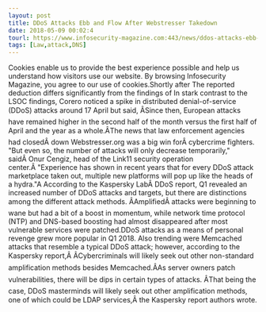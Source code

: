 ```yaml
---
layout: post
title: DDoS Attacks Ebb and Flow After Webstresser Takedown
date: 2018-05-09 00:02:4
tourl: https://www.infosecurity-magazine.com:443/news/ddos-attacks-ebb-flow-after/
tags: [Law,attack,DNS]
---
```

Cookies enable us to provide the best experience possible and help us understand how visitors use our website. By browsing Infosecurity Magazine, you agree to our use of cookies.Shortly after The reported deduction differs significantly from the findings of In stark contrast to the LSOC findings, Corero noticed a spike in distributed denial-of-service (DDoS) attacks around 17 April but said, ÂSince then, European attacks have remained higher in the second half of the month versus the first half of April and the year as a whole.ÂThe news that law enforcement agencies had closedÂ down Webstresser.org was a big win forÂ cybercrime fighters. "But even so, the number of attacks will only decrease temporarily," saidÂ Onur Cengiz, head of the Link11 security operation center.Â "Experience has shown in recent years that for every DDoS attack marketplace taken out, multiple new platforms will pop up like the heads of a hydra."A According to the Kaspersky LabÂ DDoS report, Q1 revealed an increased number of DDoS attacks and targets, but there are distinctions among the different attack methods. ÂAmplifiedÂ attacks were beginning to wane but had a bit of a boost in momentum, while network time protocol (NTP) and DNS-based boosting had almost disappeared after most vulnerable services were patched.DDoS attacks as a means of personal revenge grew more popular in Q1 2018. Also trending were Memcached attacks that resemble a typical DDoS attack; however, according to the Kaspersky report,Â ÂCybercriminals will likely seek out other non-standard amplification methods besides Memcached.ÂAs server owners patch vulnerabilities, there will be dips in certain types of attacks. ÂThat being the case, DDoS masterminds will likely seek out other amplification methods, one of which could be LDAP services,Â the Kaspersky report authors wrote.